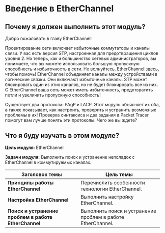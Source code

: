 # Введение в EtherChannel

<!-- 6.0.1 -->
## Почему я должен выполнить этот модуль?

Добро пожаловать в главу EtherChannel!

Проектирование сети включает избыточные коммутаторы и каналы связи. У вас есть версия STP, настроенная для предотвращения циклов уровня 2. Но теперь, как и большинство сетевых администраторов, вы понимаете, что вы можете использовать большую пропускную способность и избыточность в сети. Не волнуйтесь, EtherChannel здесь, чтобы помочь! EtherChannel объединяет каналы между устройствами в логические связки. Они включают избыточные каналы. STP может блокировать один из этих каналов, но не будет блокировать все из них. С EtherChannel ваша сеть может иметь избыточность, предотвратить петли и увеличить пропускную способность!

Существует два протокола: PAgP и LACP. Этот модуль объясняет их оба, а также показывает, как настроить, проверить и устранить возможные проблемы в их! Проверка синтаксиса и два задания в Packet Tracer помогут вам лучше понять эти протоколы. Чего же вы ждете?

<!-- 6.0.1 -->

## Что я буду изучать в этом модуле?

**Цель модуля:** EtherChannel

**Задачи модуля:** Выполнить поиск и устранение неполадок с EtherChannel в коммутируемых каналах.

| **Заголовок темы** |	**Цель темы** |
| --- | --- |
| **Принципы работы EtherChannel** | Перечислить особенности технологии EtherChannel. |
| **Настройка EtherChannel** | Выполнить настройку EtherChannel. |
| **Поиск и устранение проблем в работе EtherChannel** | Выполнить поиск и устранение проблем в работе EtherChannel. |